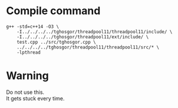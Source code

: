 # Compile command
	g++ -std=c++14 -O3 \
		-I../../../../tghosgor/threadpool11/threadpool11/include/ \
		-I../../../../tghosgor/threadpool11/ext/include/ \
		test.cpp ../src/tghosgor.cpp \
		../../../../tghosgor/threadpool11/threadpool11/src/* \
		-lpthread
# Warning
Do not use this.<br>
It gets stuck every time.